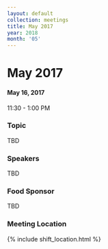 ```yaml
---
layout: default
collection: meetings
title: May 2017
year: 2018
month: '05'
---
```


# May 2017

#### May 16, 2017
11:30 - 1:00 PM

### Topic

TBD

### Speakers

TBD

### Food Sponsor

TBD

### Meeting Location
{% include shift_location.html %}
